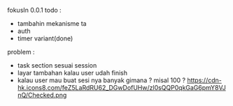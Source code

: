 fokusIn 0.0.1
todo : 
- tambahin mekanisme ta
- auth 
- timer variant(done)

problem :
- task section sesuai session
- layar tambahan kalau user udah finish 
- kalau user mau buat sesi nya banyak gimana ? misal 100 ?
https://cdn-hk.icons8.com/feZ5LaRdRU62_DGwDofUHw/zl0sQQP0qkGaG6pmY8VJnQ/Checked.png
